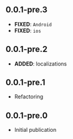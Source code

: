 ## 0.0.1-pre.3
- **FIXED**: `Android`
- **FIXED**: `ios`

## 0.0.1-pre.2
- **ADDED**:  localizations

## 0.0.1-pre.1
- Refactoring

## 0.0.1-pre.0
- Initial publication
